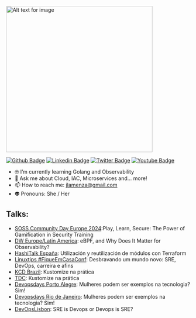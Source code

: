 <img src="https://miro.medium.com/v2/resize:fit:1400/format:webp/0*jgaS2qyYk0rMl4rb" alt="Alt text for image" width="400" height="400"/>

[![Github Badge](https://img.shields.io/badge/-Github-000?style=flat-square&logo=Github&logoColor=white&link=https://github.com/julialamenza)](https://github.com/julialamenza)
[![Linkedin Badge](https://img.shields.io/badge/-LinkedIn-blue?style=flat-square&logo=Linkedin&logoColor=white&link=https://www.linkedin.com/in/jlamenza/)](https://www.linkedin.com/in/jlamenza/)
[![Twitter Badge](https://img.shields.io/badge/-Twitter-1ca0f1?style=flat-square&labelColor=1ca0f1&logo=twitter&logoColor=white&link=https://twitter.com/jlamenza)](https://twitter.com/jlamenza)
[![Youtube Badge](https://img.shields.io/badge/-Youtube-red?style=flat-square&labelColor=red&logo=youtube&logoColor=white&link=https://youtube.com/jlamenza)](https://youtube.com/jlamenza)


- 🤓 I’m currently learning Golang and Observability
- 💬 Ask me about Cloud, IAC, Microservices and... more! 
- 📫 How to reach me: jlamenza@gmail.com
- 👽 Pronouns: She / Her


## Talks:
- [SOSS Community Day Europe 2024](https://www.youtube.com/watch?v=nHSKXQZd9CY):Play, Learn, Secure: The Power of Gamification in Security Training
- [DW Europe/Latin America](https://developerweekmanagement2024.sched.com/type/DW+Europe%2FLatin+America%3A+Cloud+%26+Data+%26+Digital+Transformation): eBPF, and Why Does It Matter for Observability?
- [HashiTalk España](https://events.hashicorp.com/hashitalksespana): Utilización y reutilización de módulos con Terraform
- [Linuxtips #FiqueEmCasaConf](https://www.youtube.com/watch?v=Q7J3iK0mxSE): Desbravando um mundo novo: SRE, DevOps, carreira e afins
- [KCD Brazil](https://community.cncf.io/kcd-brasil/): Kustomize na prática
- [TDC](https://thedevconf.com): Kustomize na prática
- [Devopsdays Porto Alegre](https://devopsdays.org): Mulheres podem ser exemplos na tecnologia? Sim!
- [Devopsdays Rio de Janeiro](https://devopsdays.org): Mulheres podem ser exemplos na tecnologia? Sim!
- [DevOpsLisbon](linkedin.com/in/devops-lisbon
): SRE is Devops or Devops is SRE?
